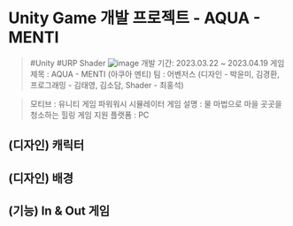 # Unity Game 개발 프로젝트 - AQUA - MENTI

> #Unity #URP Shader
> ![image](https://user-images.githubusercontent.com/100888879/232937843-4fe326fd-7d98-4f1e-a3b9-870983b112d3.png)
> 개발 기간: 2023.03.22 ~ 2023.04.19
> 게임 제목 : AQUA - MENTI (아쿠아 멘티)
> 팀 : 어벤저스 (디자인 - 박윤미, 김경환, 프로그래밍 - 김태영, 김소담, Shader - 최홍석)

> 모티브 : 유니티 게임 파워워시 시뮬레이터
> 게임 설명 : 물 마법으로 마을 곳곳을 청소하는 힐링 게임
> 지원 플랫폼 : PC

## (디자인) 캐릭터


## (디자인) 배경

## (기능) In & Out 게임
